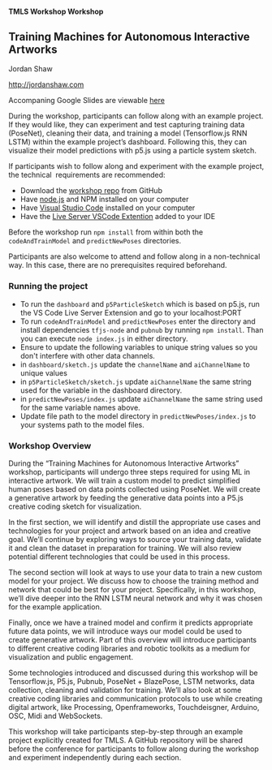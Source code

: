 #### TMLS Workshop Workshop


## Training Machines for Autonomous Interactive Artworks

Jordan Shaw

<http://jordanshaw.com> 

Accompaning Google Slides are viewable [here](#TODO)

During the workshop, participants can follow along with an example project. If they would like, they can experiment and test capturing training data (PoseNet), cleaning their data, and training a model (Tensorflow.js RNN LSTM) within the example project’s dashboard. Following this, they can visualize their model predictions with p5.js using a particle system sketch.

If participants wish to follow along and experiment with the example project, the technical  requirements are recommended:

- Download the [workshop repo](https://github.com/jshaw/tmls-workshop-2023) from GitHub 
- Have [node.js](https://nodejs.org/en/download) and NPM installed on your computer
- Have [Visual Studio Code](https://code.visualstudio.com/) installed on your computer
- Have the [Live Server VSCode Extention](https://marketplace.visualstudio.com/items?itemName=ritwickdey.LiveServer) added to your IDE 

Before the workshop run `npm install` from within both the `codeAndTrainModel` and `predictNewPoses` directories.

Participants are also welcome to attend and follow along in a non-technical way. In this case, there are no prerequisites required beforehand. 

### Running the project

- To run the `dashboard` and `p5ParticleSketch` which is based on p5.js, run the VS Code Live Server Extension and go to your localhost:PORT
- To run `codeAndTrainModel` and `predictNewPoses` enter the directory and install dependencies `tfjs-node` and `pubnub` by running `npm install`. Than you can execute `node index.js` in either directory. 
- Ensure to update the following variables to unique string values so you don't interfere with other data channels.
 - in `dashboard/sketch.js` update the `channelName` and `aiChannelName` to unique values
 - in `p5ParticleSketch/sketch.js` update `aiChannelName` the same string used for the variable in the dashboard directory.
 - in `predictNewPoses/index.js` update `aiChannelName` the same string used for the same variable names above.
- Update file path to the model directory in `predictNewPoses/index.js` to your systems path to the model files. 

### Workshop Overview

During the “Training Machines for Autonomous Interactive Artworks” workshop, participants will undergo three steps required for using ML in interactive artwork. We will train a custom model to predict simplified human poses based on data points collected using PoseNet. We will create a generative artwork by feeding the generative data points into a P5.js creative coding sketch for visualization.

In the first section, we will identify and distill the appropriate use cases and technologies for your project and artwork based on an idea and creative goal. We’ll continue by exploring ways to source your training data, validate it and clean the dataset in preparation for training. We will also review potential different technologies that could be used in this process. 

The second section will look at ways to use your data to train a new custom model for your project. We discuss how to choose the training method and network that could be best for your project. Specifically, in this workshop, we’ll dive deeper into the RNN LSTM neural network and why it was chosen for the example application.

Finally, once we have a trained model and confirm it predicts appropriate future data points, we will introduce ways our model could be used to create generative artwork. Part of this overview will introduce participants to different creative coding libraries and robotic toolkits as a medium for visualization and public engagement. 

Some technologies introduced and discussed during this workshop will be Tensorflow.js, P5.js, Pubnub, PoseNet + BlazePose, LSTM networks, data collection, cleaning and validation for training. We’ll also look at some creative coding libraries and communication protocols to use while creating digital artwork, like Processing, Openframeworks, Touchdeisgner, Arduino, OSC, Midi and WebSockets.

This workshop will take participants step-by-step through an example project explicitly created for TMLS. A GitHub repository will be shared before the conference for participants to follow along during the workshop and experiment independently during each section.
